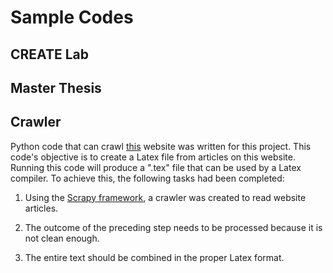 # Sample Codes

## CREATE Lab

## Master Thesis

## Crawler

Python code that can crawl [this](https://searchingfortruth.ir/) website was written for this project. This code's objective is to create a Latex file from articles on this website. Running this code will produce a ".tex" file that can be used by a Latex compiler. To achieve this, the following tasks had been completed:

1. Using the [Scrapy framework](https://scrapy.org/), a crawler was created to read website articles.

2. The outcome of the preceding step needs to be processed because it is not clean enough.

3. The entire text should be combined in the proper Latex format.
